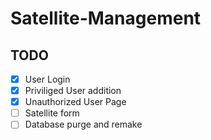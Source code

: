 # Satellite-Management

## TODO
- [x] User Login
- [x] Priviliged User addition
- [x] Unauthorized User Page
- [ ] Satellite form
- [ ] Database purge and remake
